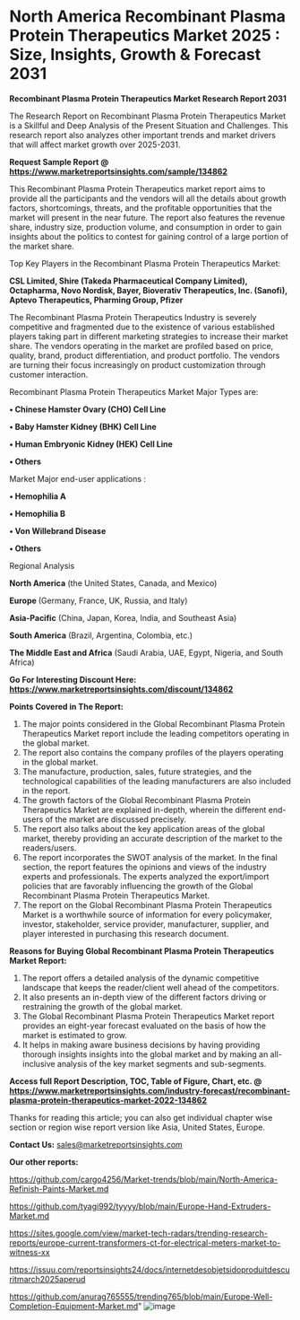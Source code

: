 # North America Recombinant Plasma Protein Therapeutics Market 2025 : Size, Insights, Growth & Forecast 2031

<strong>Recombinant Plasma Protein Therapeutics Market Research Report 2031</strong>

The Research Report on Recombinant Plasma Protein Therapeutics Market is a Skillful and Deep Analysis of the Present Situation and Challenges. This research report also analyzes other important trends and market drivers that will affect market growth over 2025-2031.

<strong>Request Sample Report @ <a href=https://www.marketreportsinsights.com/sample/134862>https://www.marketreportsinsights.com/sample/134862</a></strong>

This Recombinant Plasma Protein Therapeutics market report aims to provide all the participants and the vendors will all the details about growth factors, shortcomings, threats, and the profitable opportunities that the market will present in the near future. The report also features the revenue share, industry size, production volume, and consumption in order to gain insights about the politics to contest for gaining control of a large portion of the market share.

Top Key Players in the Recombinant Plasma Protein Therapeutics Market:

<strong>CSL Limited, Shire (Takeda Pharmaceutical Company Limited), Octapharma, Novo Nordisk, Bayer, Bioverativ Therapeutics, Inc. (Sanofi), Aptevo Therapeutics, Pharming Group, Pfizer</strong>

The Recombinant Plasma Protein Therapeutics Industry is severely competitive and fragmented due to the existence of various established players taking part in different marketing strategies to increase their market share. The vendors operating in the market are profiled based on price, quality, brand, product differentiation, and product portfolio. The vendors are turning their focus increasingly on product customization through customer interaction.

Recombinant Plasma Protein Therapeutics Market Major Types are:

<strong>• Chinese Hamster Ovary (CHO) Cell Line

• Baby Hamster Kidney (BHK) Cell Line

• Human Embryonic Kidney (HEK) Cell Line

• Others</strong>

Market Major end-user applications :

<strong>• Hemophilia A

• Hemophilia B

• Von Willebrand Disease

• Others</strong>

Regional Analysis

</u><strong><b>North America</b></strong> (the United States, Canada, and Mexico)

<strong><b>Europe </b></strong>(Germany, France, UK, Russia, and Italy)

<strong><b>Asia-Pacific</b></strong> (China, Japan, Korea, India, and Southeast Asia)

<strong><b>South America</b></strong> (Brazil, Argentina, Colombia, etc.)

<strong><b>The Middle East and Africa</b></strong> (Saudi Arabia, UAE, Egypt, Nigeria, and South Africa)

<strong>Go For Interesting Discount Here: <a href=https://www.marketreportsinsights.com/discount/134862>https://www.marketreportsinsights.com/discount/134862</a></strong>

<strong>Points Covered in The Report:</strong>
<ol>
  <li>The major points considered in the Global Recombinant Plasma Protein Therapeutics Market report include the leading competitors operating in the global market.</li>
  <li>The report also contains the company profiles of the players operating in the global market.</li>
  <li>The manufacture, production, sales, future strategies, and the technological capabilities of the leading manufacturers are also included in the report.</li>
  <li>The growth factors of the Global Recombinant Plasma Protein Therapeutics Market are explained in-depth, wherein the different end-users of the market are discussed precisely.</li>
  <li>The report also talks about the key application areas of the global market, thereby providing an accurate description of the market to the readers/users.</li>
  <li>The report incorporates the SWOT analysis of the market. In the final section, the report features the opinions and views of the industry experts and professionals. The experts analyzed the export/import policies that are favorably influencing the growth of the Global Recombinant Plasma Protein Therapeutics Market.</li>
  <li>The report on the Global Recombinant Plasma Protein Therapeutics Market is a worthwhile source of information for every policymaker, investor, stakeholder, service provider, manufacturer, supplier, and player interested in purchasing this research document.</li>
</ol>
<strong>Reasons for Buying Global Recombinant Plasma Protein Therapeutics Market Report:</strong>

<ol>
  <li>The report offers a detailed analysis of the dynamic competitive landscape that keeps the reader/client well ahead of the competitors.</li>
  <li>It also presents an in-depth view of the different factors driving or restraining the growth of the global market.</li>
  <li>The Global Recombinant Plasma Protein Therapeutics Market report provides an eight-year forecast evaluated on the basis of how the market is estimated to grow.</li>
  <li>It helps in making aware business decisions by having providing thorough insights insights into the global market and by making an all-inclusive analysis of the key market segments and sub-segments.</li>
</ol>
<strong>Access full Report Description, TOC, Table of Figure, Chart, etc. @ <a href=https://www.marketreportsinsights.com/industry-forecast/recombinant-plasma-protein-therapeutics-market-2022-134862>https://www.marketreportsinsights.com/industry-forecast/recombinant-plasma-protein-therapeutics-market-2022-134862</a></strong>


Thanks for reading this article; you can also get individual chapter wise section or region wise report version like Asia, United States, Europe.

<strong>Contact Us:</strong>
sales@marketreportsinsights.com

<strong>Our other reports:</strong>

<a href=https://github.com/cargo4256/Market-trends/blob/main/North-America-Refinish-Paints-Market.md>https://github.com/cargo4256/Market-trends/blob/main/North-America-Refinish-Paints-Market.md</a>

<a href=https://github.com/tyagi992/tyyyy/blob/main/Europe-Hand-Extruders-Market.md>https://github.com/tyagi992/tyyyy/blob/main/Europe-Hand-Extruders-Market.md</a>

<a href=https://sites.google.com/view/market-tech-radars/trending-research-reports/europe-current-transformers-ct-for-electrical-meters-market-to-witness-xx>https://sites.google.com/view/market-tech-radars/trending-research-reports/europe-current-transformers-ct-for-electrical-meters-market-to-witness-xx</a>

<a href=https://issuu.com/reportsinsights24/docs/internetdesobjetsidoproduitdescuritmarch2025aperud>https://issuu.com/reportsinsights24/docs/internetdesobjetsidoproduitdescuritmarch2025aperud</a>

<a href=https://github.com/anurag765555/trending765/blob/main/Europe-Well-Completion-Equipment-Market.md>https://github.com/anurag765555/trending765/blob/main/Europe-Well-Completion-Equipment-Market.md</a>"
![image](https://github.com/user-attachments/assets/e5f307d3-9434-4fef-ac95-986faa9bd2a1)
